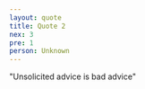 ```yaml
---
layout: quote
title: Quote 2
nex: 3
pre: 1
person: Unknown
---
```

"Unsolicited advice is bad advice"